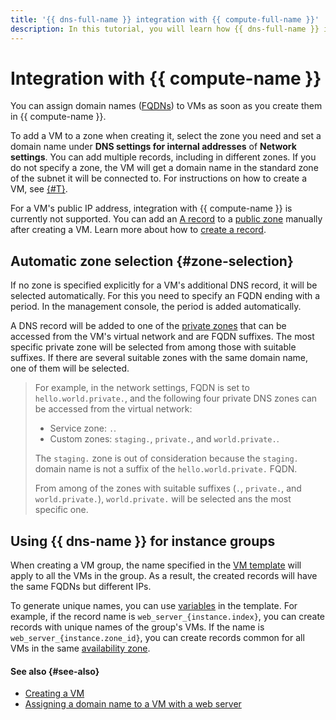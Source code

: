 ```yaml
---
title: '{{ dns-full-name }} integration with {{ compute-full-name }}'
description: In this tutorial, you will learn how {{ dns-full-name }} is connected with {{ compute-full-name }} resources.
---
```


# Integration with {{ compute-name }}

You can assign domain names ([FQDNs](../../compute/concepts/network.md#hostname)) to VMs as soon as you create them in {{ compute-name }}.

To add a VM to a zone when creating it, select the zone you need and set a domain name under **DNS settings for internal addresses** of **Network settings**. You can add multiple records, including in different zones. If you do not specify a zone, the VM will get a domain name in the standard zone of the subnet it will be connected to. For instructions on how to create a VM, see [{#T}](../../compute/operations/vm-create/create-linux-vm.md).

For a VM's public IP address, integration with {{ compute-name }} is currently not supported. You can add an [A record](resource-record.md#a) to a [public zone](dns-zone.md#public-zones) manually after creating a VM. Learn more about how to [create a record](../operations/resource-record-create.md).

## Automatic zone selection {#zone-selection}

If no zone is specified explicitly for a VM's additional DNS record, it will be selected automatically. For this you need to specify an FQDN ending with a period. In the management console, the period is added automatically.

A DNS record will be added to one of the [private zones](dns-zone.md#private-zones) that can be accessed from the VM's virtual network and are FQDN suffixes. The most specific private zone will be selected from among those with suitable suffixes. If there are several suitable zones with the same domain name, one of them will be selected.

> For example, in the network settings, FQDN is set to `hello.world.private.`, and the following four private DNS zones can be accessed from the virtual network:
>
> * Service zone: `.`.
> * Custom zones: `staging.`, `private.`, and `world.private.`.
>
> The `staging.` zone is out of consideration because the `staging.` domain name is not a suffix of the `hello.world.private.` FQDN.
>
> From among of the zones with suitable suffixes (`.`, `private.`, and `world.private.`), `world.private.` will be selected ans the most specific one.

## Using {{ dns-name }} for instance groups

When creating a VM group, the name specified in the [VM template](../../compute/concepts/instance-groups/instance-template.md) will apply to all the VMs in the group. As a result, the created records will have the same FQDNs but different IPs.

To generate unique names, you can use [variables](../../compute/concepts/instance-groups/variables-in-the-template.md) in the template. For example, if the record name is `web_server_{instance.index}`, you can create records with unique names of the group's VMs. If the name is `web_server_{instance.zone_id}`, you can create records common for all VMs in the same [availability zone](../../overview/concepts/geo-scope.md).

#### See also {#see-also}

* [Creating a VM](../../compute/operations/index.md)
* [Assigning a domain name to a VM with a web server](../tutorials/bind-domain-vm/index.md)
